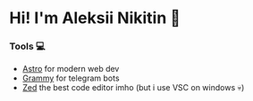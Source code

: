 # Hi! I'm Aleksii Nikitin 👋

### Tools 💻
- [Astro](https://astro.build) for modern web dev
- [Grammy](https://grammy.dev) for telegram bots
- [Zed](https://zed.dev) the best code editor imho (but i use VSC on windows 💀)
